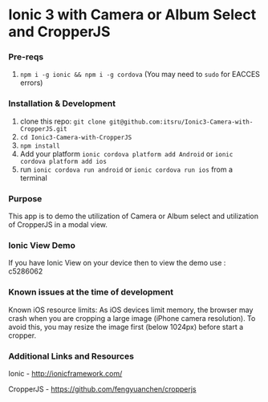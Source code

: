 # Ionic 3 with Camera or Album Select and CropperJS

### Pre-reqs

1. `npm i -g ionic && npm i -g cordova` (You may need to `sudo` for EACCES errors)

### Installation & Development

1. clone this repo: `git clone git@github.com:itsru/Ionic3-Camera-with-CropperJS.git`
2. `cd Ionic3-Camera-with-CropperJS`
3. `npm install`
4. Add your platform `ionic cordova platform add Android` or `ionic cordova platform add ios`
5. run `ionic cordova run android` or `ionic cordova run ios` from a terminal

### Purpose

This app is to demo the utilization of Camera or Album select and utilization of CropperJS in a modal view.

### Ionic View Demo

If you have Ionic View on your device then to view the demo use : c5286062

### Known issues at the time of development

Known iOS resource limits: As iOS devices limit memory, the browser may crash when you are cropping a large image (iPhone camera resolution). To avoid this, you may resize the image first (below 1024px) before start a cropper.

### Additional Links and Resources

Ionic - http://ionicframework.com/

CropperJS - https://github.com/fengyuanchen/cropperjs
